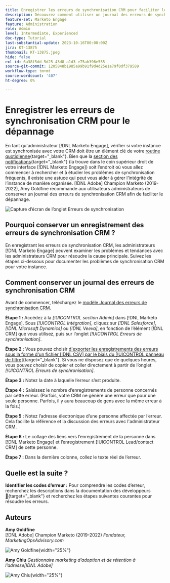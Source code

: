 ```yaml
---
title: Enregistrer les erreurs de synchronisation CRM pour faciliter le dépannage
description: Découvrez comment utiliser un journal des erreurs de synchronisation CRM pour étudier les problèmes de synchronisation CRM et le maintenir en bon état.
feature-set: Marketo Engage
feature: Administration
role: Admin
level: Intermediate, Experienced
doc-type: Tutorial
last-substantial-update: 2023-10-16T00:00:00Z
jira: KT-13875
thumbnail: KT-13875.jpeg
hide: false
exl-id: 6a38f5dd-5d25-43d8-a1d3-e75ab396e555
source-git-commit: 1205848b1985a99b91f9d4d25e1a79f0df379589
workflow-type: tm+mt
source-wordcount: '407'
ht-degree: 0%

---
```


# Enregistrer les erreurs de synchronisation CRM pour le dépannage

En tant qu&#39;administrateur [!DNL Marketo Engage], vérifier si votre instance est synchronisée avec votre CRM doit être un élément clé de votre [routine quotidienne](https://nation.marketo.com/t5/champion-program-blogs/my-marketo-morning-routine-tips-for-driving-marketing-operation/ba-p/247508){target="_blank"}. Bien que la [section des notifications](https://experienceleague.adobe.com/docs/marketo/using/product-docs/core-marketo-concepts/miscellaneous/notification-types.html?lang=fr){target="_blank"} (la trouve dans le coin supérieur droit de votre interface [!DNL Marketo Engage]) soit l’endroit où vous allez commencer à rechercher et à étudier les problèmes de synchronisation fréquents, il existe une astuce qui peut vous aider à gérer l’intégrité de l’instance de manière organisée. [!DNL Adobe] Champion Marketo (2019-2022), Amy Goldfine recommande aux utilisateurs administrateurs de conserver un journal des erreurs de synchronisation CRM afin de faciliter le dépannage.

![Capture d’écran de l’onglet Erreurs de synchronisation](/help/marketo-tutorial-inherited-instance/_assets/Marketo_Engage_Admin_Salesforce_Sync_Errors_Tab.png)

## Pourquoi conserver un enregistrement des erreurs de synchronisation CRM ?

En enregistrant les erreurs de synchronisation CRM, les administrateurs [!DNL Marketo Engage] peuvent examiner les problèmes et tendances avec les administrateurs CRM pour résoudre la cause principale. Suivez les étapes ci-dessous pour documenter les problèmes de synchronisation CRM pour votre instance.

## Comment conserver un journal des erreurs de synchronisation CRM

Avant de commencer, téléchargez le [modèle Journal des erreurs de synchronisation CRM](/help/marketo-tutorial-inherited-instance/_assets/downloads/Adobe-Marketo-Engage_CRM-Sync-Error-Log-Template.xlsx).

**Étape 1 :** Accédez à la *[!UICONTROL section Admin]* dans [!DNL Marketo Engage]. Sous *[!UICONTROL Intégration]*, cliquez sur *[!DNL Salesforce]*, *[!DNL Microsoft Dynamics]* ou *[!DNL Veeva]*, en fonction de l’élément [!DNL CRM] que vous utilisez, puis sur l’onglet *[!UICONTROL Erreurs de synchronisation]*.

**Étape 2 :** Vous pouvez choisir [&#x200B; d&#39;exporter les enregistrements des erreurs sous la forme d&#39;un fichier  [!DNL CSV] par le biais du [!UICONTROL panneau de filtre]](https://experienceleague.adobe.com/docs/marketo/using/product-docs/crm-sync/salesforce-sync/salesforce-sync-errors.html?lang=fr#filter-sync-errors){target="_blank"}. Si vous ne disposez que de quelques heures, vous pouvez choisir de copier et coller directement à partir de l’onglet *[!UICONTROL Erreurs de synchronisation]*.

**Étape 3 :** Notez la date à laquelle l’erreur s’est produite.

**Étape 4 :** Saisissez le nombre d’enregistrements de personne concernés par cette erreur. (Parfois, votre CRM ne génère une erreur que pour une seule personne. Parfois, il y aura beaucoup de gens avec la même erreur à la fois.)

**Étape 5 :** Notez l’adresse électronique d’une personne affectée par l’erreur. Cela facilite la référence et la discussion des erreurs avec l&#39;administrateur CRM.

**Étape 6 :** Le collage des liens vers l’enregistrement de la personne dans [!DNL Marketo Engage] et l’enregistrement [!UICONTROL Lead/contact CRM] de cette personne.

**Étape 7 :** Dans la dernière colonne, collez le texte réel de l’erreur.

## Quelle est la suite ?

**Identifier les codes d’erreur :** Pour comprendre les codes d’erreur, recherchez les descriptions dans la documentation des développeurs [&#128279;](https://developers.marketo.com/rest-api/error-codes/#response_level_error_codes){target="_blank"} et recherchez les étapes suivantes courantes pour résoudre les erreurs.

## Auteurs

**Amy Goldfine**\
[!DNL Adobe] Champion Marketo (2019-2022)
*Fondateur, MarketingOpsAdvisory.com*

![Amy Goldfine](/help/marketo-tutorial-inherited-instance/_assets/authors/Customer_Author_Amy_Goldfine.png){width="25%"}

**Amy Chiu**
*Gestionnaire marketing d’adoption et de rétention à l’adresse[!DNL Adobe]*

![Amy Chiu](/help/marketo-tutorial-inherited-instance/_assets/authors/Adobe_Author_Amy_Chiu.png){width="25%"}
